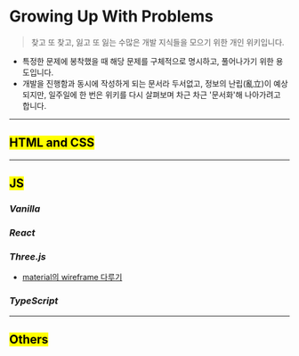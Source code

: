 # Growing Up With Problems

> 찾고 또 찾고, 잃고 또 잃는 수많은 개발 지식들을 모으기 위한 개인 위키입니다.

- 특정한 문제에 봉착했을 때 해당 문제를 구체적으로 명시하고, 풀어나가기 위한 용도입니다.
- 개발을 진행함과 동시에 작성하게 되는 문서라 두서없고, 정보의 난립(亂立)이 예상되지만, 일주일에 한 번은 위키를 다시 살펴보며 차근 차근 '문서화'해 나아가려고 합니다.

---

## <mark>HTML and CSS</mark>

---

## <mark>JS</mark>

### _Vanilla_

### _React_

### _Three.js_

- [material의 wireframe 다루기](problems/0001.md)

### _TypeScript_

---

## <mark>Others</mark>

